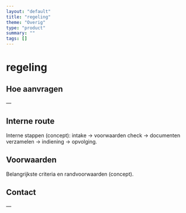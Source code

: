 ```yaml
---
layout: "default"
title: "regeling"
theme: "Overig"
type: "product"
summary: ""
tags: []
---
```

# regeling



## Hoe aanvragen
—

## Interne route
Interne stappen (concept): intake → voorwaarden check → documenten verzamelen → indiening → opvolging.

## Voorwaarden
Belangrijkste criteria en randvoorwaarden (concept).

## Contact
—

